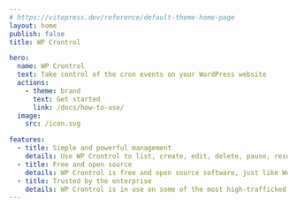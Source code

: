 ```yaml
---
# https://vitepress.dev/reference/default-theme-home-page
layout: home
publish: false
title: WP Crontrol

hero:
  name: WP Crontrol
  text: Take control of the cron events on your WordPress website
  actions:
    - theme: brand
      text: Get started
      link: /docs/how-to-use/
  image:
    src: /icon.svg

features:
  - title: Simple and powerful management
    details: Use WP Crontrol to list, create, edit, delete, pause, resume, and immediately run cron events on your site.
  - title: Free and open source
    details: WP Crontrol is free and open source software, just like WordPress.
  - title: Trusted by the enterprise
    details: WP Crontrol is in use on some of the most high-trafficked WordPress platforms in the world, including Altis and WordPress VIP.
---
```


